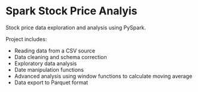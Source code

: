# Spark Stock Price Analyis

Stock price data exploration and analysis using PySpark.

Project includes:
- Reading data from a CSV source
- Data cleaning and schema correction
- Exploratory data analysis
- Date manipulation functions
- Advanced analysis using window functions to calculate moving average
- Data export to Parquet format
